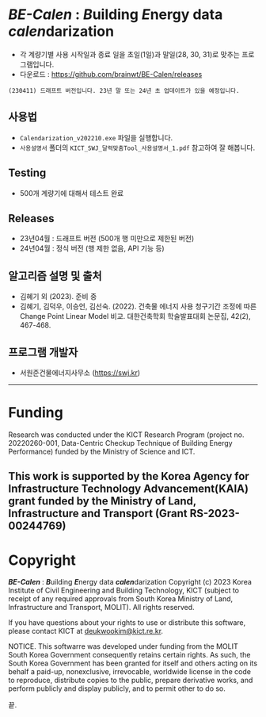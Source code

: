 # ***BE-Calen*** : ***B***uilding ***E***nergy data ***calen***darization

- 각 계량기별 사용 시작일과 종료 일을 초일(1일)과 말일(28, 30, 31)로 맞추는 프로그램입니다.
- 다운로드 : https://github.com/brainwt/BE-Calen/releases 

```
(230411) 드래프트 버전입니다. 23년 말 또는 24년 초 업데이트가 있을 예정입니다.
```

## 사용법
- `Calendarization_v202210.exe` 파일을 실행합니다.
- `사용설명서` 폴더의 `KICT_SWJ_달력맞춤Tool_사용설명서_1.pdf` 참고하여 잘 해봅니다.

## Testing
- 500개 계량기에 대해서 테스트 완료

## Releases 
- 23년04월 : 드래프트 버전 (500개 행 미만으로 제한된 버전)
- 24년04월 : 정식 버전 (행 제한 없음, API 기능 등)

## 알고리즘 설명 및 출처
- 김혜기 외 (2023). 준비 중
- 김혜기, 김덕우, 이승언, 김선숙. (2022). 건축물 에너지 사용 청구기간 조정에 따른 Change Point Linear Model 비교. 대한건축학회 학술발표대회 논문집, 42(2), 467-468.

## 프로그램 개발자
- 서원준건물에너지사무소 (https://swj.kr)

---
# Funding
Research was conducted under the KICT Research Program (project no. 20220260-001, Data-Centric Checkup Technique of Building Energy Performance) funded by the
Ministry of Science and ICT.

This work is supported by the Korea Agency for Infrastructure Technology Advancement(KAIA) grant funded by the Ministry of Land, Infrastructure and Transport (Grant RS-2023-00244769)
---
   
# Copyright
***BE-Calen*** : ***B***uilding ***E***nergy data ***calen***darization Copyright (c) 2023
Korea Institute of Civil Engineering and Building Technology, KICT (subject to receipt of any required approvals from South Korea Ministry of Land, Infrastructure and Transport, MOLIT). All rights reserved.

If you have questions about your rights to use or distribute this software, please contact KICT at deukwookim@kict.re.kr.

NOTICE. This softwarre was developed under funding from the MOLIT South Korea Government consequently retains certain rights. As such, the South Korea Government has been granted for itself and others acting on its behalf a paid-up, nonexclusive, irrevocable, worldwide license in the code to reproduce, distribute copies to the public, prepare derivative works, and perform publicly and display publicly, and to permit other to do so.

끝.
